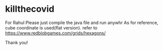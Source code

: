 # killthecovid
For Rahul
Please just compile the java file and run anywhr
As for reference, cube coordinate is used(flat version).
refer to https://www.redblobgames.com/grids/hexagons/

Thank you!
